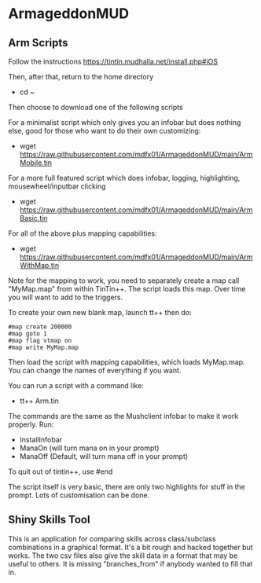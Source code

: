 # ArmageddonMUD

## Arm Scripts
Follow the instructions https://tintin.mudhalla.net/install.php#iOS

Then, after that, return to the home directory
* cd ~

Then choose to download one of the following scripts

For a minimalist script which only gives you an infobar but does nothing else, good for those who want to do their own customizing:
* wget https://raw.githubusercontent.com/mdfx01/ArmageddonMUD/main/ArmMobile.tin

For a more full featured script which does infobar, logging, highlighting, mousewheel/inputbar clicking
* wget https://raw.githubusercontent.com/mdfx01/ArmageddonMUD/main/ArmBasic.tin

For all of the above plus mapping capabilities:
* wget https://raw.githubusercontent.com/mdfx01/ArmageddonMUD/main/ArmWithMap.tin

Note for the mapping to work, you need to separately create a map call "MyMap.map" from within TinTin++.  The script loads this map.  Over time you will want to add to the triggers.

To create your own new blank map, launch tt++ then do:
```
#map create 200000
#map goto 1
#map flag vtmap on
#map write MyMap.map
```
Then load the script with mapping capabilities, which loads MyMap.map.  You can change the names of everything if you want.

You can run a script with a command like:
* tt++ Arm.tin

The commands are the same as the Mushclient infobar to make it work properly.  Run:
 - InstallInfobar
 - ManaOn  (will turn mana on in your prompt)
 - ManaOff (Default, will turn mana off in your prompt)

To quit out of tintin++, use #end

The script itself is very basic, there are only two highlights for stuff in the prompt.  Lots of customisation can be done.

## Shiny Skills Tool
This is an application for comparing skills across class/subclass combinations in a graphical format.  It's a bit rough and hacked together but works.  The two csv files also give the skill data in a format that may be useful to others.  It is missing "branches_from" if anybody wanted to fill that in.
